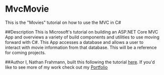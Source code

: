 # MvcMovie
 This is the "Movies" tutorial on how to use the MVC in C#

 ##Description
 This is Microsoft's tutorial on building an ASP.NET Core MVC App and overviews a variety of build components and utilities to use moving forward with C#. This App accesses a database and allows a user to interact with movie information from that database. This will be a reference for coming projects.

 ##Author
 I, Nathan Frahmann, built this following the tutorial [here](//docs.microsoft.com/en-us/aspnet/core/tutorials/first-mvc-app/?view=aspnetcore-3.1). If you'd like to see more of my work check out my [Portfolio](//dragon-nates-site.netlify.app)
